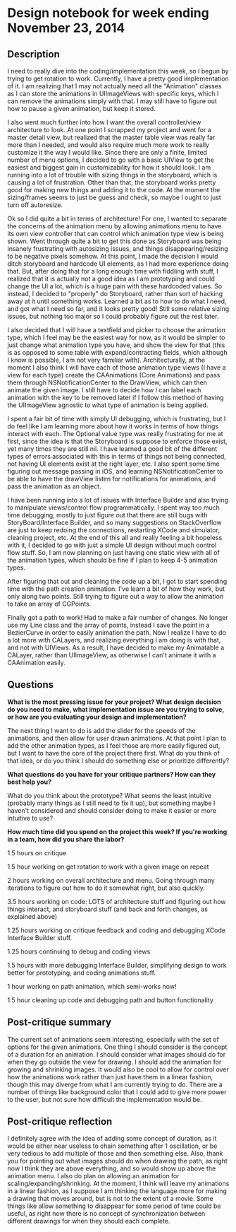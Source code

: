 # Design notebook for week ending November 23, 2014

## Description

I need to really dive into the coding/implementation this week, so I begun by trying to get rotation to work. Currently, I have a pretty good implementation of it. I am realizing that I may not actually need all the "Animation" classes as I can store the animations in UIImageViews with specific keys, which I can remove the animations simply with that. I may still have to figure out how to pause a given animation, but keep it stored.

I also went much further into how I want the overall controller/view architecture to look. At one point I scrapped my project and went for a master detail view, but realized that the master table view was really far more than I needed, and would also require much more work to really customize it the way I would like. Since there are only a finite, limited number of menu options, I decided to go with a basic UIView to get the easiest and biggest gain in customizability for how it should look. I am running into a lot of trouble with sizing things in the storyboard, which is causing a lot of frustration. Other than that, the storyboard works pretty good for making new things and adding it to the code. At the moment the sizing/frames seems to just be guess and check, so maybe I ought to just turn off autoresize.

Ok so I did quite a bit in terms of architecture! For one, I wanted to separate the concerns of the animation menu by allowing animations menu to have its own view controller that can control which animation type view is being shown. Went through quite a bit to get this done as Storyboard was being insanely frustrating with autosizing issues, and things disappearing/resizing to be negative pixels somehow. At this point, I made the decision I would ditch storyboard and hardcode UI elements, as I had more experience doing that. But, after doing that for a long enough time with fiddling with stuff, I realized that it is actually not a good idea as I am prototyping and could change the UI a lot, which is a huge pain with these hardcoded values. So instead, I decided to "properly" do Storyboard, rather than sort of hacking away at it until something works. Learned a bit as to how to do what I need, and got what I need so far, and it looks pretty good! Still some relative sizing issues, but nothing too major so I could probably figure out the rest later.

I also decided that I will have a textfield and picker to choose the animation type, which I feel may be the easiest way for now, as it would be simpler to just change what animation type you have, and show the view for that (this is as opposed to some table with expand/contracting fields, which although I know is possible, I am not very familiar with). Architecturally, at the moment I also think I will have each of those animation type views (I have a view for each type) create the CAAnimations (Core Animations) and pass them through NSNotificationCenter to the DrawView, which can then animate the given image. I still have to decide how I can label each animation with the key to be removed later if I follow this method of having the UIImageView agnostic to what type of animation is being applied. 

I spent a fair bit of time with simply UI debugging, which is frustrating, but I do feel like I am learning more about how it works in terms of how things interact with each. The Optional value type was really frustrating for me at first, since the idea is that the Storyboard is suppose to enforce those exist, yet many times they are still nil. I have learned a good bit of the different types of errors associated with this in terms of things not being connected, not having UI elements exist at the right layer, etc. I also spent some time figuring out message passing in iOS, and learning NSNotificationCenter to be able to have the drawView listen for notifications for animations, and pass the animation as an object.

I have been running into a lot of issues with Interface Builder and also trying to manipulate views/control flow programmatically. I spent way too much time debugging, mostly to just figure out that there are still bugs with StoryBoard/Interface Builder, and so many suggestions on StackOverflow are just to keep redoing the connections, restarting XCode and simulator, cleaning project, etc. At the end of this all and really feeling a bit hopeless with it, I decided to go with just a simple UI design without much control flow stuff. So, I am now planning on just having one static view with all of the animation types, which should be fine if I plan to keep 4-5 animation types. 

After figuring that out and cleaning the code up a bit, I got to start spending time with the path creation animation. I've learn a bit of how they work, but only along two points. Still trying to figure out a way to allow the animation to take an array of CGPoints.

Finally got a path to work! Had to make a fair number of changes. No longer use my Line class and the array of points, instead I save the point in a BezierCurve in order to easily animation the path. Now I realize I have to do a lot more with CALayers, and realizing everything I am doing is with that, and not with UIViews. As a result, I have decided to make my Animatable a CALayer, rather than UIImageView, as otherwise I can't animate it with a CAAnimation easily. 


## Questions

**What is the most pressing issue for your project? What design decision do
you need to make, what implementation issue are you trying to solve, or how
are you evaluating your design and implementation?**

The next thing I want to do is add the slider for the speeds of the animations, and then allow for user drawn animations. At that point I plan to add the other animation types, as I feel those are more easily figured out, but I want to have the core of the project there first. What do you think of that idea, or do you think I should do something else or prioritize differently?


**What questions do you have for your critique partners? How can they best help
you?**

What do you think about the prototype? What seems the least intuitive (probably many things as I still need to fix it up), but something maybe I haven't considered and should consider doing to make it easier or more intuitive to use?

**How much time did you spend on the project this week? If you're working in a
team, how did you share the labor?**

1.5 hours on critique

1.5 hour working on get rotation to work with a given image on repeat

2 hours working on overall architecture and menu. Going through many iterations to figure out how to do it somewhat right, but also quickly.

3.5 hours working on code: LOTS of architecture stuff and figuring out how things interact, and storyboard stuff (and back and forth changes, as explained above)

1.25 hours working on critique feedback and coding and debugging XCode Interface Builder stuff.

1.25 hours continuing to debug and coding views

1.5 hours with more debugging Interface Builder, simplifying design to work better for prototyping, and coding animations stuff.

1 hour working on path animation, which semi-works now!

1.5 hour cleaning up code and debugging path and button functionality

## Post-critique summary

The current set of animations seem interesting, especially with the set of options for the given animations. One thing I should consider is the concept of a duration for an animation. I should consider what images should do for when they go outside the view for drawing. I should add the animation for growing and shrinking images. It would also be cool to allow for control over how the animations work rather than just have them in a linear fashion, though this may diverge from what I am currently trying to do. There are a number of things like background color that I could add to give more power to the user, but not sure how difficult the implementation would be.

## Post-critique reflection

I definitely agree with the idea of adding some concept of duration, as it would be either near useless to chain something after 1 oscillation, or be very tedious to add multiple of those and then something else. Also, thank you for pointing out what images should do when drawing the path, as right now I think they are above everything, and so would show up above the animation menu. I also do plan on allowing an animation for scaling/expanding/shrinking. At the moment, I think will leave my animations in a linear fashion, as I suppose I am thinking the language more for making a drawing that moves around, but is not to the extent of a movie. Some things like allow something to disappear for some period of time could be useful, as right now there is no concept of synchronization between different drawings for when they should each complete.
